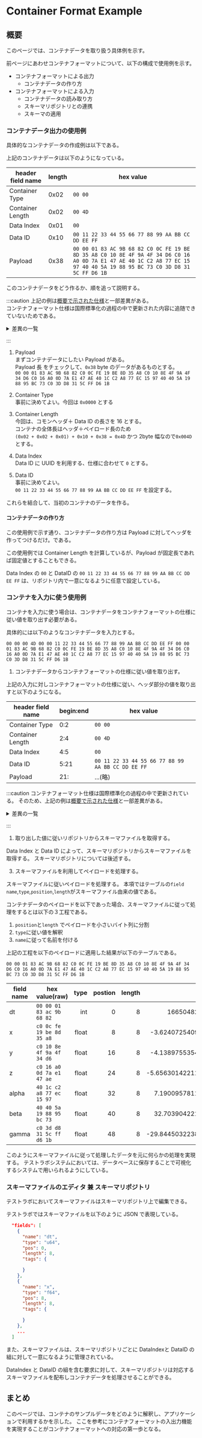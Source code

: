 # Container Format Example

## 概要

このページでは、コンテナデータを取り扱う具体例を示す。

前ページにあわせコンテナフォーマットについて、以下の構成で使用例を示す。

- コンテナフォーマットによる出力
  - コンテナデータの作り方
- コンテナフォーマットによる入力
  - コンテナデータの読み取り方
  - スキーマリポジトリとの連携
  - スキーマの適用

### コンテナデータ出力の使用例

具体的なコンテナデータの作成例は以下である。

<!-- [Download(ExampleContainer)](mobile_acce.cntr)   -->

上記のコンテナデータは以下のようになっている。

| header field name | length | hex value                                                                                                                                                                 |
| ----------------- | ------ | ------------------------------------------------------------------------------------------------------------------------------------------------------------------------- |
| Container Type    | 0x02   | `00 00`                                                                                                                                                                   |
| Container Length  | 0x02   | `00 4D`                                                                                                                                                                   |
| Data Index        | 0x01   | `00`                                                                                                                                                                      |
| Data ID           | 0x10   | `00 11 22 33 44 55 66 77 88 99 AA BB CC DD EE FF`                                                                                                                         |
| Payload           | 0x38   | `00 00 01 83 AC 9B 68 82 C0 0C FE 19 BE 8D 35 A8 C0 10 8E 4F 9A 4F 34 D6 C0 16 A0 0D 7A E1 47 AE 40 1C C2 A8 77 EC 15 97 40 40 5A 19 88 95 BC 73 C0 3D D8 31 5C FF D6 1B` |

このコンテナデータをどう作るか、順を追って説明する。

:::caution
上記の例は[概要で示された仕様](./)と一部差異がある。  
コンテナフォーマット仕様は国際標準化の過程の中で更新された内容に追随できていないためである。

<details>
<summary>
差異の一覧
</summary>
<div>

| 項目           | 詳細                                                    |
| -------------- | ------------------------------------------------------- |
| 名称変更       | Data Index -> Data ID Type                              |
| フィールド追加 | Data ID Length                                          |
| 仕様           | Container Type に認められてない値(`0x0000`)が入っている |

</div>
</details>

:::

1. Payload  
   まずコンテナデータにしたい Payload がある。  
   Payload 長 をチェックして、`0x38` byte のデータがあるものとする。  
   `00 00 01 83 AC 9B 68 82 C0 0C FE 19 BE 8D 35 A8 C0 10 8E 4F 9A 4F 34 D6 C0 16 A0 0D 7A E1 47 AE 40 1C C2 A8 77 EC 15 97 40 40 5A 19 88 95 BC 73 C0 3D D8 31 5C FF D6 1B`

1. Container Type  
   事前に決めてよい。今回は `0x0000` とする

1. Container Length  
   今回は、コモンヘッダ＋ Data ID の長さを 16 とする。  
   コンテナの全体長はヘッダ＋ペイロード長のため  
   `(0x02 + 0x02 + 0x01) + 0x10 + 0x38 = 0x4D` かつ 2byte 幅なので`0x004D`とする。

1. Data Index  
   Data ID に UUID を利用する、仕様に合わせて `0` とする。

1. Data ID  
   事前に決めてよい。  
   `00 11 22 33 44 55 66 77 88 99 AA BB CC DD EE FF` を設定する。

これらを結合して、当初のコンテナのデータを作る。

#### コンテナデータの作り方

この使用例で示す通り、コンテナデータの作り方は Payload に対してヘッダを作ってつけるだけ。である。

この使用例では Container Length を計算しているが、Payload が固定長であれば固定値とすることもできる。

Data Index の `00` と DataID の `00 11 22 33 44 55 66 77 88 99 AA BB CC DD EE FF` は、リポジトリ内で一意になるように任意で設定している。

### コンテナを入力に使う使用例

コンテナを入力に使う場合は、コンテナデータをコンテナフォーマットの仕様に従い値を取り出す必要がある。

具体的には以下のようなコンテナデータを入力とする。

`00 00 00 4D 00 00 11 22 33 44 55 66 77 88 99 AA BB CC DD EE FF 00 00 01 83 AC 9B 68 82 C0 0C FE 19 BE 8D 35 A8 C0 10 8E 4F 9A 4F 34 D6 C0 16 A0 0D 7A E1 47 AE 40 1C C2 A8 77 EC 15 97 40 40 5A 19 88 95 BC 73 C0 3D D8 31 5C FF D6 1B`

1. コンテナデータからコンテナフォーマットの仕様に従い値を取り出す。

上記の入力に対しコンテナフォーマットの仕様に従い、ヘッダ部分の値を取り出すと以下のようになる。

| header field name | begin:end | hex value                                         |
| ----------------- | --------- | ------------------------------------------------- |
| Container Type    | 0:2       | `00 00`                                           |
| Container Length  | 2:4       | `00 4D`                                           |
| Data Index        | 4:5       | `00`                                              |
| Data ID           | 5:21      | `00 11 22 33 44 55 66 77 88 99 AA BB CC DD EE FF` |
| Payload           | 21:       | ...(略)                                           |

:::caution
コンテナフォーマット仕様は国際標準化の過程の中で更新されている。
そのため、上記の例は[概要で示された仕様](./)と一部差異がある。

<details>
<summary>
差異の一覧
</summary>
<div>

| 項目           | 詳細                                                     |
| -------------- | -------------------------------------------------------- |
| 名称変更       | Data Index -> Data ID Type                               |
| フィールド追加 | Data ID Length の追加                                    |
| 仕様違反       | Container Type に認められてない値(`0x0000`)が入っている  |
| 仕様削除       | Data Index の値に対応する形で Data ID の長さが決まる仕様 |
| 仕様追加       | Data ID Length が DataID の長さとなる                    |

</div>
</details>

:::

1. 取り出した値に従いリポジトリからスキーマファイルを取得する。

Data Index <!-- Data ID Type --> と Data ID によって、スキーマリポジトリからスキーマファイルを取得する。
スキーマリポジトリについては後述する。

3. スキーマファイルを利用してペイロードを処理する。

スキーマファイルに従いペイロードを処理する。
本項ではテーブルの`field name`,`type`,`position`,`length`がスキーマファイル由来の値である。

コンテナデータのペイロードを以下であった場合、スキーマファイルに従って処理をするとは以下の３工程である。

1. `position`と`length` でペイロードを小さいバイト列に分割
2. `type`に従い値を解釈
3. `name`に従って名前を付ける

上記の工程を以下のペイロードに適用した結果が以下のテーブルである。

`00 00 01 83 AC 9B 68 82 C0 0C FE 19 BE 8D 35 A8 C0 10 8E 4F 9A 4F 34 D6 C0 16 A0 0D 7A E1 47 AE 40 1C C2 A8 77 EC 15 97 40 40 5A 19 88 95 BC 73 C0 3D D8 31 5C FF D6 1B`

| field name | hex value(raw)            |  type | postion | length |               value |
| ---------- | ------------------------- | ----: | ------: | -----: | ------------------: |
| dt         | `00 00 01 83 ac 9b 68 82` |   int |       0 |      8 |       1665048209538 |
| x          | `c0 0c fe 19 be 8d 35 a8` | float |       8 |      8 |  -3.624072540935874 |
| y          | `c0 10 8e 4f 9a 4f 34 d6` | float |      16 |      8 |  -4.138975535473227 |
| z          | `c0 16 a0 0d 7a e1 47 ae` | float |      24 |      8 | -5.6563014221191406 |
| alpha      | `40 1c c2 a8 77 ec 15 97` | float |      32 |      8 |   7.190095781120724 |
| beta       | `40 40 5a 19 88 95 bc 73` | float |      40 |      8 |   32.70390422164282 |
| gamma      | `c0 3d d8 31 5c ff d6 1b` | float |      48 |      8 | -29.844503223857924 |

このようにスキーマファイルに従って処理したデータを元に何らかの処理を実現する。
テストラボシステムにおいては、データベースに保存することで可視化するシステムで用いられるようにしている。

### スキーマファイルのエディタ 兼 スキーマリポジトリ

テストラボにおいてスキーマファイルはスキーマリポジトリ上で編集できる。

テストラボではスキーマファイルを以下のように JSON で表現している。

```json
  "fields": [
    {
      "name": "dt",
      "type": "u64",
      "pos": 0,
      "length": 8,
      "tags": {

      }
    },
    {
      "name": "x",
      "type": "f64",
      "pos": 8,
      "length": 8,
      "tags": {

      }
    },
    ...
  ]
```

また、スキーマファイルは、スキーマリポジトリごとに DataIndex<!-- Data Type-->と DataID の組に対して一意になるように管理されている。

DataIndex と DataID の組を含む要求に対して、スキーマリポジトリは対応するスキーマファイルを配布しコンテナデータを処理させることができる。

## まとめ

このページでは、コンテナのサンプルデータをどのように解釈し、アプリケーションで利用するかを示した。
ここを参考にコンテナフォーマットの入出力機能を実現することがコンテナフォーマットへの対応の第一歩となる。

<!-- ## コンテナフォーマットを取り扱うシステムの構成

環境構築で示したように、テストラボシステムは、以下のような構成となっている。
![](./overview.drawio.png)

コンテナフォーマットを取り扱うシステムの検証のためには以下の検討事項がある


## チュートリアルでの構成例

チュートリアルでの構成について、コンテナ処理データ蓄積部分を詳細化すると以下のような構成要素を持っている。

![](./detail.drawio.png)


テストラボシステムの構成要素について、以降に詳細を記述する。

### kafka
kafka はデータ構造に依存しないメッセージキューである。
トピックと呼ばれる単位でキューを構成し、キューに対してデータを提供する処理と、キューからデータを取得する処理が存在する。
kafkaとは、このようなキューを提供するためのミドルウェアである。

### WebApp
WebAppはセンサデータを取得し、センサデータを格納したコンテナデータをhttp経由によって収集し、kafkaに投入するアプリである。
コンテナデータはkafkaのキューに格納され、次の処理へ引き渡される。

### container-consumer
container-consumerはkafkaのキューからコンテナデータを取得し、処理するアプリである。
コンテナデータを解析して、対応するスキーマファイルをスキーマリポジトリから取得する。
スキーマファイルを利用して、コンテナデータを処理し利用しやすいフォーマットに変換し、kafkaに投入する。

### スキーマリポジトリ
コンテナに格納されたデータのスキーマを管理するリポジトリである。
スキーマファイルの定義をしておくことで、コンテナデータに対応するスキーマデータを配賦できる。

### KSQL
kafka のキューにあるデータに対して、Streaming SQLと呼ばれるストリームデータにSQLライクなクエリを利用可能にする仕組みである

kafkaのキューに格納されたデータをSQLライクなクエリで処理することができる。
処理方法の定義例は [環境構築手順](./environment#%E3%83%87%E3%83%BC%E3%82%BF%E5%A4%89%E6%8F%9B%E3%81%AE%E7%99%BB%E9%8C%B2) であり、
kafkaのキューに入るデータをストリーミングテーブルとして定義することや、ストリーミングテーブルのデータをkafkaのキューとして出力することができる。

ここでは、JSONのデータをAVROと呼ばれるデータフォーマットに書き換えることと、サーバでのタイムスタンプの付与を行う。

### JDBC Connector
kafkaのキューにAVRO形式で蓄積したデータをRDBに蓄積するための仕組みである。 -->

